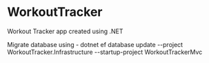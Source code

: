 # WorkoutTracker
Workout Tracker app created using .NET


Migrate database using - dotnet ef database update --project WorkoutTracker.Infrastructure --startup-project WorkoutTrackerMvc